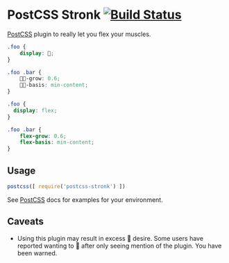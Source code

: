 # PostCSS Stronk [![Build Status][ci-img]][ci]

[PostCSS] plugin to really let you flex your muscles.

[PostCSS]: https://github.com/postcss/postcss
[ci-img]:  https://travis-ci.org/ticky/postcss-stronk.svg
[ci]:      https://travis-ci.org/ticky/postcss-stronk

```css
.foo {
    display: 💪;
}

.foo .bar {
    💪🏾-grow: 0.6;
    💪🏻-basis: min-content;
}
```

```css
.foo {
  display: flex;
}

.foo .bar {
    flex-grow: 0.6;
    flex-basis: min-content;
}
```


## Usage

```js
postcss([ require('postcss-stronk') ])
```

See [PostCSS] docs for examples for your environment.


## Caveats

* Using this plugin may result in excess 💪 desire.  Some users have reported wanting to 💪 after only seeing mention of the plugin.  You have been warned.
